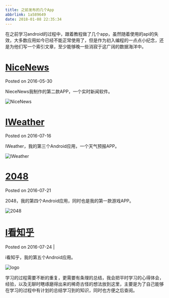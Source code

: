 ```yaml
---
title: 之前发布的几个App
abbrlink: 1a589649
date: 2018-01-08 22:35:34
---
```


在之前学习android的过程中，跟着教程做了几个app，虽然随着使用的api的失效，大多数应用如今已经不能正常使用了，但是作为初入编程的一点点小纪念，还是为他们写一个索引文章，至少能够晚一些消寂于这广阔的数据海洋中。

# [NiceNews](http://jixiaoyong.github.io/jixiaoyong.github.io/blog/backup/blog_2016To2017/2016/05/NiceNews/)

Posted on 2016-05-30

NieceNews我制作的第二款APP，一个实时新闻软件。

![NiceNews](http://jixiaoyong.github.io/jixiaoyong.github.io/blog/backup/blog_2016To2017/2016/05/NiceNews/images/icon.png)

# [IWeather](http://jixiaoyong.github.io/jixiaoyong.github.io/blog/backup/blog_2016To2017/2016/07/IWeather/)

Posted on 2016-07-16

IWeather，我的第三个Android应用，一个天气预报APP。

![IWeather](http://jixiaoyong.github.io/blog/backup/blog_2016To2017/2016/07/IWeather/images/1.png)

# [2048](http://jixiaoyong.github.io/jixiaoyong.github.io/blog/backup/blog_2016To2017/2016/07/2048/)

Posted on 2016-07-21

2048，我的第四个Android应用，同时也是我的第一款游戏APP。

![2048](http://jixiaoyong.github.io/blogbackup/blog_2016To2017/2016/07/2048/images/1.png)



# [I看知乎](http://jixiaoyong.github.io/jixiaoyong.github.io/blog/backup/blog_2016To2017/2016/07/I%E7%9C%8B%E7%9F%A5%E4%B9%8E/)

Posted on 2016-07-24   | 

i看知乎，我的第五个Android应用。



![logo](http://jixiaoyong.github.io/blog/backup/blog_2016To2017/2016/07/I%E7%9C%8B%E7%9F%A5%E4%B9%8E/images/1.png)



学习的过程需要不断的重复，更需要有条理的总结，我会把平时学习的心得体会，经验，以及无聊时瞎琢磨得出来的稀奇古怪的想法放到这里，主要是为了自己能够在学习的过程中有计划的总结学习到的知识，同时也方便之后查阅。